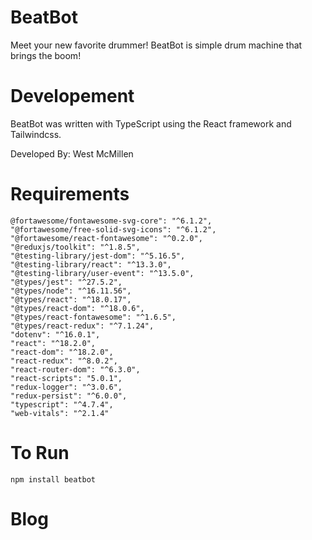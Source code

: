 # BeatBot

Meet your new favorite drummer! BeatBot is simple drum machine that brings the boom!

# Developement

BeatBot was written with TypeScript using the React framework and Tailwindcss.

Developed By: West McMillen

# Requirements

```
@fortawesome/fontawesome-svg-core": "^6.1.2",
"@fortawesome/free-solid-svg-icons": "^6.1.2",
"@fortawesome/react-fontawesome": "^0.2.0",
"@reduxjs/toolkit": "^1.8.5",
"@testing-library/jest-dom": "^5.16.5",
"@testing-library/react": "^13.3.0",
"@testing-library/user-event": "^13.5.0",
"@types/jest": "^27.5.2",
"@types/node": "^16.11.56",
"@types/react": "^18.0.17",
"@types/react-dom": "^18.0.6",
"@types/react-fontawesome": "^1.6.5",
"@types/react-redux": "^7.1.24",
"dotenv": "^16.0.1",
"react": "^18.2.0",
"react-dom": "^18.2.0",
"react-redux": "^8.0.2",
"react-router-dom": "^6.3.0",
"react-scripts": "5.0.1",
"redux-logger": "^3.0.6",
"redux-persist": "^6.0.0",
"typescript": "^4.7.4",
"web-vitals": "^2.1.4"
```

# To Run

```
npm install beatbot
```

# Blog

